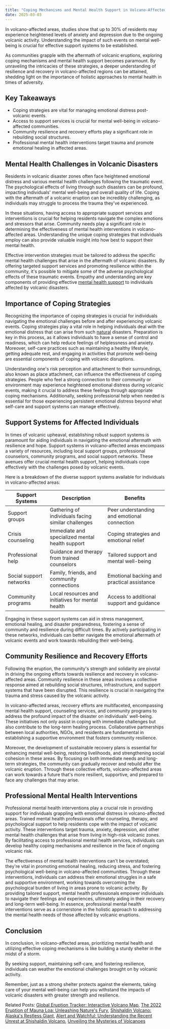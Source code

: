 ```yaml
---
title: "Coping Mechanisms and Mental Health Support in Volcano-Affected Areas"
date: 2025-03-03
---
```


In volcano-affected areas, studies show that up to 30% of residents may experience heightened levels of anxiety and depression due to the ongoing volcanic activity. Understanding the impact of such events on mental well-being is crucial for effective support systems to be established.

As communities grapple with the aftermath of volcanic eruptions, exploring coping mechanisms and mental health support becomes paramount. By unraveling the intricacies of these strategies, a deeper understanding of resilience and recovery in volcano-affected regions can be attained, shedding light on the importance of holistic approaches to mental health in times of adversity.

## Key Takeaways

- Coping strategies are vital for managing emotional distress post-volcanic events.
- Access to support services is crucial for mental well-being in volcano-affected communities.
- Community resilience and recovery efforts play a significant role in rebuilding social structures.
- Professional mental health interventions target trauma and promote emotional healing in affected areas.

## Mental Health Challenges in Volcanic Disasters

Residents in volcanic disaster zones often face heightened emotional distress and various mental health challenges following the traumatic event. The psychological effects of living through such disasters can be profound, impacting individuals' mental well-being and overall quality of life. Coping with the aftermath of a volcanic eruption can be incredibly challenging, as individuals may struggle to process the trauma they've experienced.

In these situations, having access to appropriate support services and interventions is crucial for helping residents navigate the complex emotions and stressors that arise. Community needs play a significant role in determining the effectiveness of mental health interventions in volcano-affected areas. Understanding the unique coping strategies that individuals employ can also provide valuable insight into how best to support their mental health.

Effective intervention strategies must be tailored to address the specific mental health challenges that arise in the aftermath of volcanic disasters. By offering targeted support services and promoting resilience within the community, it's possible to mitigate some of the adverse psychological effects of these traumatic events. Empathy and understanding are key components of providing effective [mental health support](https://magmamatters.com/understanding-volcanic-formation-a-comprehensive-guide/ "Understanding Volcanic Formation: A Comprehensive Guide") to individuals affected by volcanic disasters.

## Importance of Coping Strategies

Recognizing the importance of coping strategies is crucial for individuals navigating the emotional challenges before and after experiencing volcanic events. Coping strategies play a vital role in helping individuals deal with the emotional distress that can arise from such [natural](https://magmamatters.com/the-art-and-science-of-volcano-monitoring/ "The Art and Science of Volcano Monitoring") disasters. Preparation is key in this process, as it allows individuals to have a sense of control and readiness, which can help reduce feelings of helplessness and anxiety. Moreover, self-care practices such as maintaining a healthy lifestyle, getting adequate rest, and engaging in activities that promote well-being are essential components of coping with volcanic disruptions.

Understanding one's risk perception and attachment to their surroundings, also known as place attachment, can influence the effectiveness of coping strategies. People who feel a strong connection to their community or environment may experience heightened emotional distress during volcanic events, making it crucial to address these feelings through appropriate coping mechanisms. Additionally, seeking professional help when needed is essential for those experiencing persistent emotional distress beyond what self-care and support systems can manage effectively.

## Support Systems for Affected Individuals

In times of volcanic upheaval, establishing robust support systems is paramount for aiding individuals in navigating the emotional aftermath with resilience and hope. Support systems in volcano-affected areas encompass a variety of resources, including local support groups, professional counselors, community programs, and social support networks. These avenues offer crucial mental health support, helping individuals cope effectively with the challenges posed by volcanic events.

Here is a breakdown of the diverse support systems available for individuals in volcano-affected areas:

| Support Systems | Description | Benefits |
| --- | --- | --- |
| Support groups | Gathering of individuals facing similar challenges | Peer understanding and emotional connection |
| Crisis counseling | Immediate and specialized mental health support | Coping strategies and emotional relief |
| Professional help | Guidance and therapy from trained counselors | Tailored support and mental well-being |
| Social support networks | Family, friends, and community connections | Emotional backing and practical assistance |
| Community programs | Local resources and initiatives for mental health | Access to additional support and guidance |

Engaging in these support systems can aid in stress management, emotional healing, and disaster preparedness, fostering a sense of community and resilience during difficult times. By actively participating in these networks, individuals can better navigate the emotional aftermath of volcanic events and work towards rebuilding their well-being.

## Community Resilience and Recovery Efforts

Following the eruption, the community's strength and solidarity are pivotal in driving the ongoing efforts towards resilience and recovery in volcano-affected areas. Community resilience in these areas involves a collective response aimed at rebuilding social structures, infrastructure, and support systems that have been disrupted. This resilience is crucial in navigating the trauma and stress caused by the volcanic activity.

In volcano-affected areas, recovery efforts are multifaceted, encompassing mental health support, counseling services, and community programs to address the profound impact of the disaster on individuals' well-being. These initiatives not only assist in coping with immediate challenges but also contribute to the long-term healing process. Collaborative partnerships between local authorities, NGOs, and residents are fundamental in establishing a supportive environment that fosters community resilience.

Moreover, the development of sustainable recovery plans is essential for enhancing mental well-being, restoring livelihoods, and strengthening social cohesion in these areas. By focusing on both immediate needs and long-term strategies, the community can gradually recover and rebuild after the volcanic eruption. Through these collective efforts, volcano-affected areas can work towards a future that's more resilient, supportive, and prepared to face any challenges that may arise.

## Professional Mental Health Interventions

Professional mental health interventions play a crucial role in providing support for individuals grappling with emotional distress in volcano-affected areas. Trained mental health professionals offer counseling, therapy, and psychological support to help residents cope with the impact of volcanic activity. These interventions target trauma, anxiety, depression, and other mental health challenges that arise from living in high-risk volcanic zones. By facilitating access to professional mental health services, individuals can develop healthy coping mechanisms and resilience in the face of ongoing volcanic risk.

The effectiveness of mental health interventions can't be overstated; they're vital in promoting emotional healing, reducing stress, and fostering psychological well-being in volcano-affected communities. Through these interventions, individuals can address their emotional struggles in a safe and supportive environment, working towards overcoming the psychological burden of living in areas prone to volcanic activity. By providing tailored support, mental health professionals empower individuals to navigate their feelings and experiences, ultimately aiding in their recovery and long-term well-being. In essence, professional mental health interventions serve as a cornerstone in the holistic approach to addressing the mental health needs of those affected by volcanic eruptions.

## Conclusion

In conclusion, in volcano-affected areas, prioritizing mental health and utilizing effective coping mechanisms is like building a sturdy shelter in the midst of a storm.

By seeking support, maintaining self-care, and fostering resilience, individuals can weather the emotional challenges brought on by volcanic activity.

Remember, just as a strong shelter protects against the elements, taking care of your mental well-being can help you withstand the impacts of volcanic disasters with greater strength and resilience.

Related Posts: [Global Eruption Tracker: Interactive Volcano Map](https://magmamatters.com/global-eruption-tracker-interactive-volcano-map/), [The 2022 Eruption of Mauna Loa: Unleashing Nature's Fury](https://magmamatters.com/the-2022-eruption-of-mauna-loa-unleashing-natures-fury/), [Shishaldin Volcano: Alaska's Restless Giant](https://magmamatters.com/shishaldin-volcano-alaskas-restless-giant/), [Alert and Watchful: Understanding the Recent Unrest at Shishaldin Volcano](https://magmamatters.com/alert-and-watchful-understanding-the-recent-unrest-at-shishaldin-volcano/), [Unveiling the Mysteries of Volcanoes](https://magmamatters.com/unveiling-the-mysteries-of-volcanoes/)
